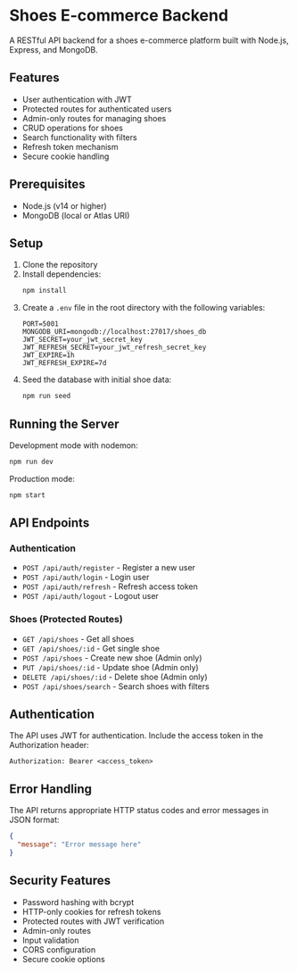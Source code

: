 # Shoes E-commerce Backend

A RESTful API backend for a shoes e-commerce platform built with Node.js, Express, and MongoDB.

## Features

- User authentication with JWT
- Protected routes for authenticated users
- Admin-only routes for managing shoes
- CRUD operations for shoes
- Search functionality with filters
- Refresh token mechanism
- Secure cookie handling

## Prerequisites

- Node.js (v14 or higher)
- MongoDB (local or Atlas URI)

## Setup

1. Clone the repository
2. Install dependencies:
   ```bash
   npm install
   ```
3. Create a `.env` file in the root directory with the following variables:
   ```
   PORT=5001
   MONGODB_URI=mongodb://localhost:27017/shoes_db
   JWT_SECRET=your_jwt_secret_key
   JWT_REFRESH_SECRET=your_jwt_refresh_secret_key
   JWT_EXPIRE=1h
   JWT_REFRESH_EXPIRE=7d
   ```
4. Seed the database with initial shoe data:
   ```bash
   npm run seed
   ```

## Running the Server

Development mode with nodemon:
```bash
npm run dev
```

Production mode:
```bash
npm start
```

## API Endpoints

### Authentication
- `POST /api/auth/register` - Register a new user
- `POST /api/auth/login` - Login user
- `POST /api/auth/refresh` - Refresh access token
- `POST /api/auth/logout` - Logout user

### Shoes (Protected Routes)
- `GET /api/shoes` - Get all shoes
- `GET /api/shoes/:id` - Get single shoe
- `POST /api/shoes` - Create new shoe (Admin only)
- `PUT /api/shoes/:id` - Update shoe (Admin only)
- `DELETE /api/shoes/:id` - Delete shoe (Admin only)
- `POST /api/shoes/search` - Search shoes with filters

## Authentication

The API uses JWT for authentication. Include the access token in the Authorization header:
```
Authorization: Bearer <access_token>
```

## Error Handling

The API returns appropriate HTTP status codes and error messages in JSON format:
```json
{
  "message": "Error message here"
}
```

## Security Features

- Password hashing with bcrypt
- HTTP-only cookies for refresh tokens
- Protected routes with JWT verification
- Admin-only routes
- Input validation
- CORS configuration
- Secure cookie options 